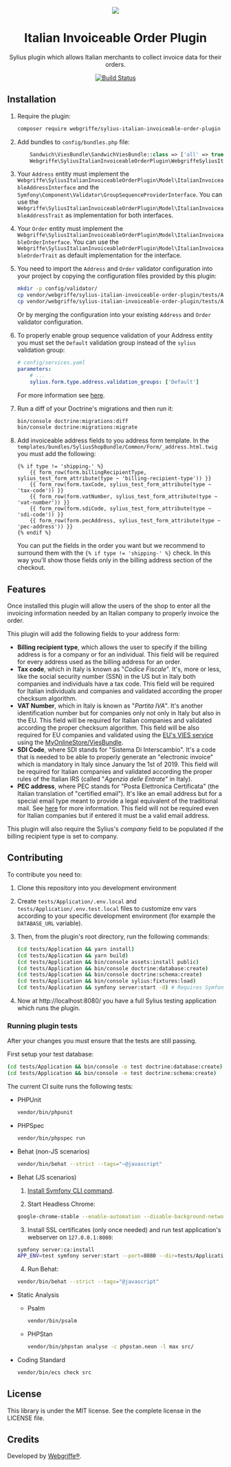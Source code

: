 <p align="center">
    <a href="https://sylius.com" target="_blank">
        <img src="https://demo.sylius.com/assets/shop/img/logo.png" />
    </a>
</p>
<h1 align="center">Italian Invoiceable Order Plugin</h1>

<p align="center">Sylius plugin which allows Italian merchants to collect invoice data for their orders.</p>

<p align="center"><a href="https://travis-ci.org/webgriffe/SyliusItalianInvoiceableOrderPlugin"><img src="https://travis-ci.org/webgriffe/SyliusItalianInvoiceableOrderPlugin.svg?branch=master" alt="Build Status" /></a></p>

## Installation

1. Require the plugin:

   ```bash
   composer require webgriffe/sylius-italian-invoiceable-order-plugin
   ```

2. Add bundles to `config/bundles.php` file:

   ```php
       Sandwich\ViesBundle\SandwichViesBundle::class => ['all' => true],
       Webgriffe\SyliusItalianInvoiceableOrderPlugin\WebgriffeSyliusItalianInvoiceableOrderPlugin::class => ['all' => true],
   ```

3. Your `Address` entity must implement the `Webgriffe\SyliusItalianInvoiceableOrderPlugin\Model\ItalianInvoiceableAddressInterface` and the `Symfony\Component\Validator\GroupSequenceProviderInterface`. You can use the `Webgriffe\SyliusItalianInvoiceableOrderPlugin\Model\ItalianInvoiceableAddressTrait` as implementation for both interfaces.

4. Your `Order` entity must implement the `Webgriffe\SyliusItalianInvoiceableOrderPlugin\Model\ItalianInvoiceableOrderInterface`. You can use the `Webgriffe\SyliusItalianInvoiceableOrderPlugin\Model\ItalianInvoiceableOrderTrait` as default implementation for the interface.

5. You need to import the `Address` and `Order` validator configuration into your project by copying the configuration files provided by this plugin:

   ```bash
   mkdir -p config/validator/
   cp vendor/webgriffe/sylius-italian-invoiceable-order-plugin/tests/Application/config/validator/Address.xml config/validator/
   cp vendor/webgriffe/sylius-italian-invoiceable-order-plugin/tests/Application/config/validator/Order.xml config/validator/
   ```

   Or by merging the configuration into your existing `Address` and `Order` validator configuration.

6. To properly enable group sequence validation of your Address entity you must set the `Default` validation group instead of the `sylius` validation group:

   ```yaml
   # config/services.yaml
   parameters:
       # ...
       sylius.form.type.address.validation_groups: ['Default']
   ```

   For more information see [here](https://symfony.com/doc/current/validation/sequence_provider.html).

7. Run a diff of your Doctrine's migrations and then run it:

   ```bash
   bin/console doctrine:migrations:diff
   bin/console doctrine:migrations:migrate
   ```

8. Add invoiceable address fields to you address form template. In the `templates/bundles/SyliusShopBundle/Common/Form/_address.html.twig` you must add the following:

   ```twig
   {% if type != 'shipping-' %}
       {{ form_row(form.billingRecipientType, sylius_test_form_attribute(type ~ 'billing-recipient-type')) }}
       {{ form_row(form.taxCode, sylius_test_form_attribute(type ~ 'tax-code')) }}
       {{ form_row(form.vatNumber, sylius_test_form_attribute(type ~ 'vat-number')) }}
       {{ form_row(form.sdiCode, sylius_test_form_attribute(type ~ 'sdi-code')) }}
       {{ form_row(form.pecAddress, sylius_test_form_attribute(type ~ 'pec-address')) }}    
   {% endif %}
   ```

   You can put the fields in the order you want but we recommend to surround them with the `{% if type != 'shipping-' %}` check. In this way you'll show those fields only in the billing address section of the checkout.

## Features

Once installed this plugin will allow the users of the shop to enter all the invoicing information needed by an Italian company to properly invoice the order.

This plugin will add the following fields to your address form:

* **Billing recipient type**, which allows the user to specify if the billing address is for a company or for an individual. This field will be required for every address used as the billing address for an order.
* **Tax code**, which in Italy is known as "*Codice Fiscale*". It's, more or less, like the social security number (SSN) in the US but in Italy both companies and individuals have a tax code. This field will be required for Italian individuals and companies and validated according the proper checksum algorithm.
* **VAT Number**, which in Italy is known as "*Partita IVA*". It's another identification number but for companies only not only in Italy but also in the EU. This field will be required for Italian companies and validated according the proper checksum algorithm. This field will be also required for EU companies and validated using the [EU's VIES service](https://ec.europa.eu/taxation_customs/vies/) using the [MyOnlineStore/ViesBundle](MyOnlineStore/ViesBundle).
* **SDI Code**, where SDI stands for "Sistema Di Interscambio". It's a code that is needed to be able to properly generate an "electronic invoice" which is mandatory in Italy since January the 1st of 2019. This field will be required for Italian companies and validated according the proper rules of the Italian IRS (called "*Agenzia delle Entrate*" in Italy).
* **PEC address**, where PEC stands for "Posta Elettronica Certificata" (the Italian translation of "certified email"). It's like an email address but for a special email type meant to provide a legal equivalent of the traditional mail. See [here](https://en.wikipedia.org/wiki/Certified_email) for more information. This field will not be required even for Italian companies but if entered it must be a valid email address.

This plugin will also require the Sylius's *company* field to be populated if the billing recipient type is set to company.

## Contributing

To contribute you need to:

1. Clone this repository into you development environment

2. Create `tests/Application/.env.local` and `tests/Application/.env.test.local` files to customize env vars according to your specific development environment (for example the `DATABASE_URL` variable).

3. Then, from the plugin's root directory, run the following commands:

   ```bash
   (cd tests/Application && yarn install)
   (cd tests/Application && yarn build)
   (cd tests/Application && bin/console assets:install public)
   (cd tests/Application && bin/console doctrine:database:create)
   (cd tests/Application && bin/console doctrine:schema:create)
   (cd tests/Application && bin/console sylius:fixtures:load)
   (cd tests/Application && symfony server:start -d) # Requires Symfony CLI (https://symfony.com/download)
   ```

4. Now at http://localhost:8080/ you have a full Sylius testing application which runs the plugin.

### Running plugin tests

After your changes you must ensure that the tests are still passing.

First setup your test database:

```bash
(cd tests/Application && bin/console -e test doctrine:database:create)
(cd tests/Application && bin/console -e test doctrine:schema:create)
```

The current CI suite runs the following tests:

  - PHPUnit

    ```bash
    vendor/bin/phpunit
    ```

  - PHPSpec

    ```bash
    vendor/bin/phpspec run
    ```

  - Behat (non-JS scenarios)

    ```bash
    vendor/bin/behat --strict --tags="~@javascript"
    ```

  - Behat (JS scenarios)

    1. [Install Symfony CLI command](https://symfony.com/download).

    2. Start Headless Chrome:
    
      ```bash
      google-chrome-stable --enable-automation --disable-background-networking --no-default-browser-check --no-first-run --disable-popup-blocking --disable-default-apps --allow-insecure-localhost --disable-translate --disable-extensions --no-sandbox --enable-features=Metal --headless --remote-debugging-port=9222 --window-size=2880,1800 --proxy-server='direct://' --proxy-bypass-list='*' http://127.0.0.1
      ```
    
    3. Install SSL certificates (only once needed) and run test application's webserver on `127.0.0.1:8080`:
    
      ```bash
      symfony server:ca:install
      APP_ENV=test symfony server:start --port=8080 --dir=tests/Application/public --daemon
      ```
    
    4. Run Behat:
    
      ```bash
      vendor/bin/behat --strict --tags="@javascript"
      ```
    
  - Static Analysis
  
    - Psalm
    
      ```bash
      vendor/bin/psalm
      ```
      
    - PHPStan
    
      ```bash
      vendor/bin/phpstan analyse -c phpstan.neon -l max src/  
      ```

  - Coding Standard
  
    ```bash
    vendor/bin/ecs check src
    ```

## License

This library is under the MIT license. See the complete license in the LICENSE file.

## Credits

Developed by [Webgriffe®](http://www.webgriffe.com/).